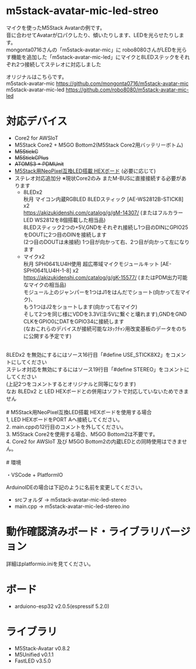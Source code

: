 # m5stack-avatar-mic-led-streo
マイクを使ったM5Stack Avatarの例です。<br>
音に合わせてAvatarが口パクしたり、傾いたりします、LEDを光らせたりします。<br>
mongonta0716さんの「m5stack-avatar-mic」に robo8080さんがLEDを光らす機能を追加した「m5stack-avatar-mic-led」にマイクと8LEDステックをそれぞれ2つ接続してステレオに対応しました<br>

オリジナルはこちらです。<br>
m5stack-avatar-mic     <https://github.com/mongonta0716/m5stack-avatar-mic><br>
m5stack-avatar-mic-led <https://github.com/robo8080/m5stack-avatar-mic-led><br>

# 対応デバイス

- Core2 for AWSIoT
- M5Stack Core2 + M5GO Bottom2(M5Stack Core2用バッテリーボトム)
- ~~M5StickC~~
- ~~M5StickCPlus~~
- ~~ATOMS3 + PDMUnit~~
- [M5Stack用NeoPixel互換LED搭載 HEXボード](https://www.switch-science.com/products/6058 "Title") (必要に応じて)<br>
- ステレオ対応追加分  ※現状Core2のみ またM-BUSに直接接続する必要があります<br>
    - 8LEDx2<br>
      秋月 マイコン内蔵RGBLED 8LEDスティック [AE-WS2812B-STICK8] x2<br>
      https://akizukidenshi.com/catalog/g/gM-14307/  (またはフルカラーLED WS2812を8個搭載した相当品)<br>
      8LEDスティック2つの+5V,GNDをそれぞれ接続し1つ目のDINにGPIO25をDOUTに2つ目のDINを接続します<br>
      (2つ目のDOUTは未接続) 1つ目が向かって右、2つ目が向かって左になります<br>
    - マイクx2<br>
      秋月 SPH0641LU4H使用 超広帯域マイクモジュールキット [AE-SPH0641LU4H-1-8] x2<br>
      https://akizukidenshi.com/catalog/g/gK-15577/  (またはPDM出力可能なマイクの相当品)<br>
      モジュール上のジャンパーを1つはJ1をはんだでショート(向かって左マイク)、<br>
      もう1つはJ2をショートします(向かって右マイク)<br>
      そして2つを同じ様にVDDを3.3V(注:5Vに繋ぐと壊れます),GNDをGND<br>
      CLKをGPIO0にDATをGPIO34に接続します<br>
  (なおこれらのデバイスが接続可能なｽﾀｯｸﾁｬﾝ用改変基板のデータをのちに公開する予定です)<br>
<br>
    8LEDx2 を無効にするにはソース16行目「#define USE_STICK8X2」をコメントにしてください<br>
    ステレオ対応を無効にするにはソース19行目「#define STEREO」をコメントにしてください<br>
    (上記2つをコメントするとオリジナルと同等になります)<br>
    なお 8LEDx2 と LED HEXボードとの併用はソフトで対応していないためできません<br>
<br>
# M5Stack用NeoPixel互換LED搭載 HEXボードを使用する場合<br>
1, LED HEXボードをPORT Aへ接続してください。<br>
2. main.cppの12行目のコメントを外してください。<br>
3. M5Stack Core2を使用する場合、M5GO Bottom2は不要です。<br>
4. Core2 for AWSIoT 及び M5GO Bottom2の内蔵LEDとの同時使用はできません。<br>
<br>
# 環境

・VSCode + PlatformIO

ArduinoIDEの場合は下記のように名前を変更してください。
- srcフォルダ -> m5stack-avatar-mic-led-stereo
- main.cpp -> m5stack-avatar-mic-led-stereo.ino

# 動作確認済みボード・ライブラリバージョン

詳細はplatformio.iniを見てください。

# ボード

- arduiono-esp32 v2.0.5(espressif 5.2.0)

# ライブラリ
- M5Stack-Avatar v0.8.2
- M5Unified v0.1.1
- FastLED v3.5.0

